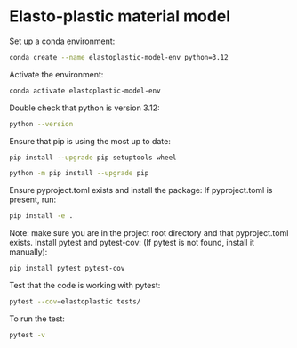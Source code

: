# Elasto-plastic material model
Set up a conda environment:
```bash
conda create --name elastoplastic-model-env python=3.12
```
Activate the environment:
```bash
conda activate elastoplastic-model-env
```
Double check that python is version 3.12:
```bash
python --version
```
Ensure that pip is using the most up to date:
```bash
pip install --upgrade pip setuptools wheel
```
```bash
python -m pip install --upgrade pip
```
Ensure pyproject.toml exists and install the package:
If pyproject.toml is present, run:
```bash
pip install -e .
```
Note: make sure you are in the project root directory and that pyproject.toml exists.
Install pytest and pytest-cov:
(If pytest is not found, install it manually):
```bash
pip install pytest pytest-cov
```
Test that the code is working with pytest:
```bash
pytest --cov=elastoplastic tests/
```
To run the test:
```bash
pytest -v
```

